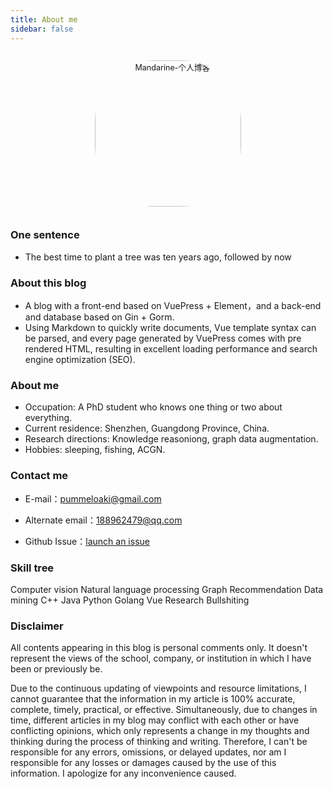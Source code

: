 ```yaml
---
title: About me
sidebar: false
---
```


<p align="center"><img style="border-radius:41%;pointer-events:none;transform: scale(0.9);" :src="$withBase('/icon.jpg')" alt="Mandarine-个人博客" width=260></p>

### One sentence

- The best time to plant a tree was ten years ago, followed by now

### About this blog

- A blog with a front-end based on VuePress + Element，and a back-end and database based on Gin + Gorm.
- Using Markdown to quickly write documents, Vue template syntax can be parsed, and every page generated by VuePress comes with pre rendered HTML, resulting in excellent loading performance and search engine optimization (SEO).

### About me

- Occupation: A PhD student who knows one thing or two about everything.
- Current residence: Shenzhen, Guangdong Province, China.
- Research directions: Knowledge reasoniong, graph data augmentation.
- Hobbies: sleeping, fishing, ACGN.

### Contact me

- E-mail：[pummeloaki@gmail.com](mailto:pummeloaki@gmail.com)

- Alternate email：[188962479@qq.com](mailto:188962479@qq.com)

- Github Issue：[launch an issue](https://github.com/Khancat1120/Mandarine/issues)

### Skill tree

Computer vision
<el-progress :text-inside="true" :stroke-width="26" :percentage="10"></el-progress>
Natural language processing
<el-progress :text-inside="true" :stroke-width="24" :percentage="40" status="success"></el-progress>
Graph
<el-progress :text-inside="true" :stroke-width="22" :percentage="80" status="warning"></el-progress>
Recommendation
<el-progress :text-inside="true" :stroke-width="22" :percentage="20" status="warning"></el-progress>
Data mining
<el-progress :text-inside="true" :stroke-width="26" :percentage="50"></el-progress>
C++
<el-progress :text-inside="true" :stroke-width="20" :percentage="50" status="exception"></el-progress>
Java
<el-progress :text-inside="true" :stroke-width="26" :percentage="10"></el-progress>
Python
<el-progress :text-inside="true" :stroke-width="24" :percentage="80" status="success"></el-progress>
Golang
<el-progress :text-inside="true" :stroke-width="22" :percentage="40" status="warning"></el-progress>
Vue
<el-progress :text-inside="true" :stroke-width="20" :percentage="20" status="exception"></el-progress>
Research 
<el-progress :text-inside="true" :stroke-width="20" :percentage="10" status="warning"></el-progress>
Bullshiting
<el-progress :text-inside="true" :stroke-width="24" :percentage="90" status="success"></el-progress>

<!-- ### 参与社区

<i class='iconfont icon-weixin' zico='微信公众号'></i>  微信公众号：[前端知识密码](https://mp.weixin.qq.com/s/3aDaJckgca24fwwbH_sXnA)

<i class='iconfont icon-jianshu' style='color:#ea6f5a' zico='简书'></i> 简书：[https://www.jianshu.com/u/c41a255ced87](https://www.jianshu.com/u/c41a255ced87)

<i class='iconfont icon-csdn' zico='CSDN'></i>  CSDN：[https://blog.csdn.net/Ma_lunan](https://blog.csdn.net/Ma_lunan) -->
### Disclaimer
All contents appearing in this blog is personal comments only. It doesn't represent the views of the school, company, or institution in which I have been or previously be.

Due to the continuous updating of viewpoints and resource limitations, I cannot guarantee that the information in my article is 100% accurate, complete, timely, practical, or effective. Simultaneously, due to changes in time, different articles in my blog may conflict with each other or have conflicting opinions, which only represents a change in my thoughts and thinking during the process of thinking and writing. Therefore, I can't be responsible for any errors, omissions, or delayed updates, nor am I responsible for any losses or damages caused by the use of this information. I apologize for any inconvenience caused.


<!-- <i class='iconfont icon-weixin' zico='微信'></i>  微信：记得收藏哦[微信](https://mp.weixin.qq.com/s/3aDaJckgca24fwwbH_sXnA) -->

<!-- ### 赏点狗粮

<img style="border-radius:10%;pointer-events:none;transform: scale(0.9);" :src="$withBase('/wx.png')" alt="MaLUnan-个人博客|IT技术博客" width=260>
<img style="border-radius:10%;pointer-events:none;transform: scale(0.9);" :src="$withBase('/zfb.jpg')" alt="MaLUnan-个人博客|IT技术博客" width=260> -->
<!-- 
### 友情链接 

交换友链、推广请通过电子邮件或Github issue联系我哦~ -->

<style lang="stylus" scoped> 
.icon.iconfont {
  font-size:28px;
}
</style>


<ClientOnly>
  <leave/>
</ClientOnly/>
